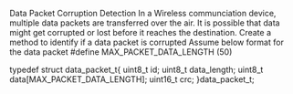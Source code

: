Data Packet Corruption Detection
In a Wireless communciation device, multiple data packets are transferred over the air.
It is possible that data might get corrupted or lost before it reaches the destination.
Create a method to identify if a data packet is corrupted
Assume below format for the data packet
#define MAX_PACKET_DATA_LENGTH (50)

typedef struct data_packet_t{
    uint8_t id;
    uint8_t data_length;
    uint8_t data[MAX_PACKET_DATA_LENGTH];
    uint16_t crc;
}data_packet_t;
